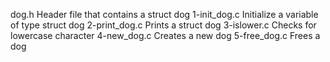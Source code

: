 dog.h 	Header file that contains a struct dog
1-init_dog.c 	Initialize a variable of type struct dog
2-print_dog.c 	Prints a struct dog
3-islower.c 	Checks for lowercase character
4-new_dog.c 	Creates a new dog
5-free_dog.c 	Frees a dog
